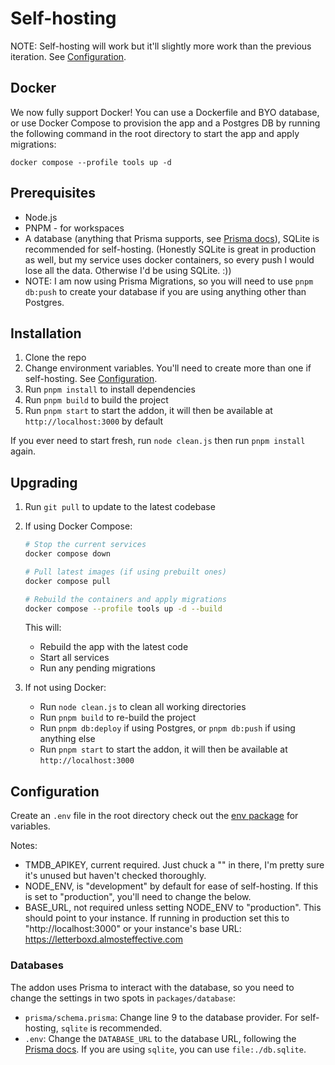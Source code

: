 # Self-hosting

NOTE: Self-hosting will work but it'll slightly more work than the previous iteration. See [Configuration](#configuration).

## Docker

We now fully support Docker! You can use a Dockerfile and BYO database, or use Docker Compose to provision the app and a Postgres DB by running the following command in the root directory to start the app and apply migrations:

`docker compose --profile tools up -d`

## Prerequisites

- Node.js
- PNPM - for workspaces
- A database (anything that Prisma supports, see [Prisma docs](https://www.prisma.io/docs/orm/overview/databases)), SQLite is recommended for self-hosting. (Honestly SQLite is great in production as well, but my service uses docker containers, so every push I would lose all the data. Otherwise I'd be using SQLite. :))
- NOTE: I am now using Prisma Migrations, so you will need to use `pnpm db:push` to create your database if you are using anything other than Postgres.

## Installation

1. Clone the repo
2. Change environment variables. You'll need to create more than one if self-hosting. See [Configuration](#configuration).
3. Run `pnpm install` to install dependencies
4. Run `pnpm build` to build the project
5. Run `pnpm start` to start the addon, it will then be available at `http://localhost:3000` by default

If you ever need to start fresh, run `node clean.js` then run `pnpm install` again.

## Upgrading

1. Run `git pull` to update to the latest codebase
2. If using Docker Compose:
   ```bash
   # Stop the current services
   docker compose down

   # Pull latest images (if using prebuilt ones)
   docker compose pull

   # Rebuild the containers and apply migrations
   docker compose --profile tools up -d --build
   ```

   This will:
   - Rebuild the app with the latest code
   - Start all services
   - Run any pending migrations
3. If not using Docker:
   - Run `node clean.js` to clean all working directories
   - Run `pnpm build` to re-build the project
   - Run `pnpm db:deploy` if using Postgres, or `pnpm db:push` if using anything else
   - Run `pnpm start` to start the addon, it will then be available at `http://localhost:3000`

## Configuration

Create an `.env` file in the root directory check out the [env package](/packages/env/src/env.ts) for variables.

Notes:

- TMDB_APIKEY, current required. Just chuck a "" in there, I'm pretty sure it's unused but haven't checked thoroughly.
- NODE_ENV, is "development" by default for ease of self-hosting. If this is set to "production", you'll need to change the below.
- BASE_URL, not required unless setting NODE_ENV to "production". This should point to your instance. If running in production set this to "http://localhost:3000" or your instance's base URL: https://letterboxd.almosteffective.com

### Databases

The addon uses Prisma to interact with the database, so you need to change the settings in two spots in `packages/database`:

- `prisma/schema.prisma`: Change line 9 to the database provider. For self-hosting, `sqlite` is recommended.
- `.env`: Change the `DATABASE_URL` to the database URL, following the [Prisma docs](https://www.prisma.io/docs/reference/database-reference/connection-urls). If you are using `sqlite`, you can use `file:./db.sqlite`.
